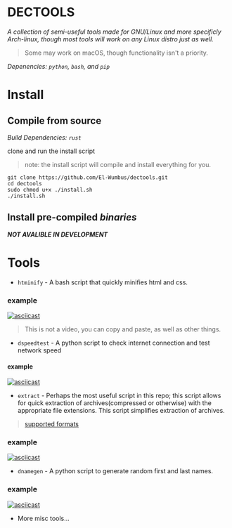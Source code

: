 
DECTOOLS
==========

*A collection of semi-useful tools made for GNU/Linux and more specificly Arch-linux, though most tools will work on any Linux distro just as well.*

> Some may work on macOS, though functionality isn't a priority.

*Depenencies: `python`, `bash`, and `pip`*

# Install

## Compile from source

*Build Dependencies: `rust`*

clone and run the install script

> note: the install script will compile and install everything for you.

```shell
git clone https://github.com/El-Wumbus/dectools.git
cd dectools
sudo chmod u+x ./install.sh
./install.sh
```

## Install pre-compiled *binaries*

***NOT AVALIBLE IN DEVELOPMENT***

# Tools

- `htminify` - A bash script that quickly minifies html and css.

### example

[![asciicast](https://asciinema.org/a/UrK0zTDwZeVA0qfpDdijE8a1A.svg)](https://asciinema.org/a/UrK0zTDwZeVA0qfpDdijE8a1A)
> This is not a video, you can copy and paste, as well as other things.

- `dspeedtest` - A python script to check internet connection and test network speed

#### example

[![asciicast](https://asciinema.org/a/473974.svg)](https://asciinema.org/a/473974)

- `extract` - Perhaps the most useful script in this repo; this script allows for quick extraction of archives(compressed or otherwise) with the appropriate file extensions. This script simplifies extraction of archives.

> [supported formats](https://github.com/El-Wumbus/dectools/blob/development/Docs/ExtractSupportedFileTypes.md)

### example

[![asciicast](https://asciinema.org/a/dL4Nlw3IoVAOtAms38o5uezMR.svg)](https://asciinema.org/a/dL4Nlw3IoVAOtAms38o5uezMR)

- `dnamegen` - A python script to generate random first and last names.

### example

[![asciicast](https://asciinema.org/a/473926.svg)](https://asciinema.org/a/473926)

- More misc tools...  

